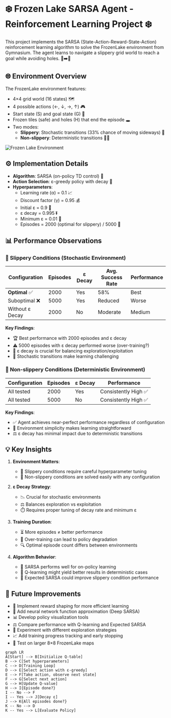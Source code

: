 # ❄️ Frozen Lake SARSA Agent - Reinforcement Learning Project ❄️

This project implements the SARSA (State-Action-Reward-State-Action) reinforcement learning algorithm to solve the FrozenLake environment from Gymnasium. The agent learns to navigate a slippery grid world to reach a goal while avoiding holes. 🧊➡️🎯

## 🌐 Environment Overview
The FrozenLake environment features:
- 4×4 grid world (16 states) 🗺️
- 4 possible actions (←, ↓, →, ↑) 🎮
- Start state (S) and goal state (G) 🏁
- Frozen tiles (safe) and holes (H) that end the episode 🕳️
- Two modes:
  - **Slippery**: Stochastic transitions (33% chance of moving sideways) 🧊
  - **Non-slippery**: Deterministic transitions 🧊✅

![Frozen Lake Environment](https://www.google.com/url?sa=i&url=https%3A%2F%2Fwww.gymlibrary.dev%2Fenvironments%2Ftoy_text%2Ffrozen_lake%2F&psig=AOvVaw3bdDKmI3dorWIf8zGw-mYV&ust=1750838946511000&source=images&cd=vfe&opi=89978449&ved=0CBMQjRxqFwoTCID5t7_NiY4DFQAAAAAdAAAAABAE)

## ⚙️ Implementation Details
- **Algorithm**: SARSA (on-policy TD control) 🧠
- **Action Selection**: ε-greedy policy with decay 🔁
- **Hyperparameters**:
  - Learning rate (α) = 0.1 📈
  - Discount factor (γ) = 0.95 💰
  - Initial ε = 0.9 🎲
  - ε decay = 0.995 ⏬
  - Minimum ε = 0.01 🎯
  - Episodes = 2000 (optimal for slippery) / 5000 🔁

## 📊 Performance Observations

### 🧊 Slippery Conditions (Stochastic Environment)
| Configuration       | Episodes | ε Decay | Avg. Success Rate | Performance |
|---------------------|----------|---------|-------------------|-------------|
| **Optimal** ✅       | 2000     | Yes     | 58%               | Best        |
| Suboptimal ❌       | 5000     | Yes     | Reduced           | Worse       |
| Without ε Decay     | 2000     | No      | Moderate          | Medium      |

**Key Findings**:
- 🏆 Best performance with 2000 episodes and ε decay
- ⚠️ 5000 episodes with ε decay performed worse (over-training?)
- 🔁 ε decay is crucial for balancing exploration/exploitation
- 🧪 Stochastic transitions make learning challenging

### 🧊 Non-slippery Conditions (Deterministic Environment)
| Configuration       | Episodes | ε Decay | Performance       |
|---------------------|----------|---------|-------------------|
| All tested          | 2000     | Yes     | Consistently High ✅ |
| All tested          | 5000     | No      | Consistently High ✅ |

**Key Findings**:
- ✅ Agent achieves near-perfect performance regardless of configuration
- 🧠 Environment simplicity makes learning straightforward
- ⚖️ ε decay has minimal impact due to deterministic transitions


## 💡 Key Insights
1. **Environment Matters**:
   - 🧊 Slippery conditions require careful hyperparameter tuning
   - 🧊 Non-slippery conditions are solved easily with any configuration

2. **ε Decay Strategy**:
   - 📉 Crucial for stochastic environments
   - ⚖️ Balances exploration vs exploitation
   - ⏱️ Requires proper tuning of decay rate and minimum ε

3. **Training Duration**:
   - ⏳ More episodes ≠ better performance
   - 🛑 Over-training can lead to policy degradation
   - 🔍 Optimal episode count differs between environments

4. **Algorithm Behavior**:
   - 🔄 SARSA performs well for on-policy learning
   - 🎯 Q-learning might yield better results in deterministic cases
   - 🧮 Expected SARSA could improve slippery condition performance

## 🔮 Future Improvements
- 🎯 Implement reward shaping for more efficient learning
- 🧠 Add neural network function approximation (Deep SARSA)
- 📊 Develop policy visualization tools
- ⚖️ Compare performance with Q-learning and Expected SARSA
- 🔁 Experiment with different exploration strategies
- 📈 Add training progress tracking and early stopping
- 🧪 Test on larger 8×8 FrozenLake maps

```mermaid
graph LR
A[Start] --> B[Initialize Q-table]
B --> C[Set hyperparameters]
C --> D[Training Loop]
D --> E[Select action with ε-greedy]
E --> F[Take action, observe next state]
F --> G[Select next action]
G --> H[Update Q-value]
H --> I{Episode done?}
I -- No --> F
I -- Yes --> J[Decay ε]
J --> K{All episodes done?}
K -- No --> D
K -- Yes --> L[Evaluate Policy]
```
